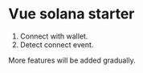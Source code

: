 # Vue solana starter

1. Connect with wallet.
2. Detect connect event.

More features will be added gradually.
